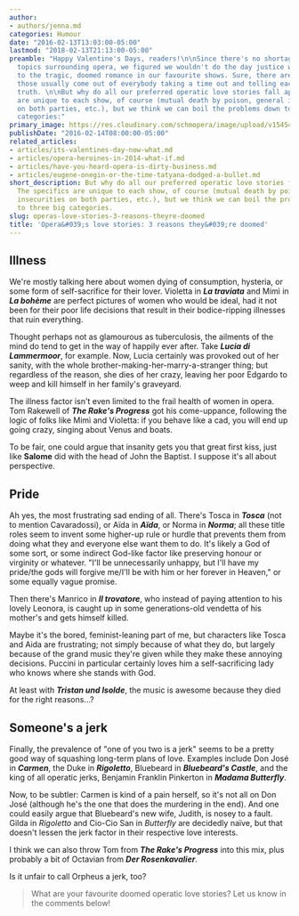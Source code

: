 ```yaml
---
author:
- authors/jenna.md
categories: Humour
date: "2016-02-13T13:03:00-05:00"
lastmod: "2018-02-13T21:13:00-05:00"
preamble: "Happy Valentine's Days, readers!\n\nSince there's no shortage of love-related
  topics surrounding opera, we figured we wouldn't do the day justice without a shout-out
  to the tragic, doomed romance in our favourite shows. Sure, there are happy endings;
  those usually come out of everybody taking a time out and telling each other the
  truth. \n\nBut why do all our preferred operatic love stories fall apart? The specifics
  are unique to each show, of course (mutual death by poison, general insecurities
  on both parties, etc.), but we think we can boil the problems down to three big
  categories:"
primary_image: https://res.cloudinary.com/schmopera/image/upload/v1545409169/media/webhook-uploads/1518574415106/broken-heart.jpg.jpg
publishDate: "2016-02-14T08:00:00-05:00"
related_articles:
- articles/its-valentines-day-now-what.md
- articles/opera-heroines-in-2014-what-if.md
- articles/have-you-heard-opera-is-dirty-business.md
- articles/eugene-onegin-or-the-time-tatyana-dodged-a-bullet.md
short_description: But why do all our preferred operatic love stories fall apart?
  The specifics are unique to each show, of course (mutual death by poison, general
  insecurities on both parties, etc.), but we think we can boil the problems down
  to three big categories.
slug: operas-love-stories-3-reasons-theyre-doomed
title: 'Opera&#039;s love stories: 3 reasons they&#039;re doomed'
---
```


## Illness

We're mostly talking here about women dying of consumption, hysteria, or some form of self-sacrifice for their lover. Violetta in ***La traviata*** and Mimì in ***La bohème*** are perfect pictures of women who would be ideal, had it not been for their poor life decisions that result in their bodice-ripping illnesses that ruin everything. 

Thought perhaps not as glamourous as tuberculosis, the ailments of the mind do tend to get in the way of happily ever after. Take ***Lucia di Lammermoor***, for example. Now, Lucia certainly was provoked out of her sanity, with the whole brother-making-her-marry-a-stranger thing; but regardless of the reason, she dies of her crazy, leaving her poor Edgardo to weep and kill himself in her family's graveyard.

The illness factor isn't even limited to the frail health of women in opera. Tom Rakewell of ***The Rake's Progress*** got his come-uppance, following the logic of folks like Mimì and Violetta: if you behave like a cad, you will end up going crazy, singing about Venus and boats.

To be fair, one could argue that insanity gets you that great first kiss, just like **Salome** did with the head of John the Baptist. I suppose it's all about perspective.

## Pride

Ah yes, the most frustrating sad ending of all. There's Tosca in ***Tosca*** (not to mention Cavaradossi), or Aïda in ***Aïda***, or Norma in ***Norma***; all these title roles seem to invent some higher-up rule or hurdle that prevents them from doing what they and everyone else want them to do. It's likely a God of some sort, or some indirect God-like factor like preserving honour or virginity or whatever. "I'll be unnecessarily unhappy, but I'll have my pride/the gods will forgive me/I'll be with him or her forever in Heaven," or some equally vague promise.

Then there's Manrico in ***Il trovatore***, who instead of paying attention to his lovely Leonora, is caught up in some generations-old vendetta of his mother's and gets himself killed. 

Maybe it's the bored, feminist-leaning part of me, but characters like Tosca and Aida are frustrating; not simply because of what they do, but largely because of the grand music they're given while they make these annoying decisions. Puccini in particular certainly loves him a self-sacrificing lady who knows where she stands with God.

At least with ***Tristan und Isolde***, the music is awesome because they died for the right reasons...?

## Someone's a jerk

Finally, the prevalence of "one of you two is a jerk" seems to be a pretty good way of squashing long-term plans of love. Examples include Don José in ***Carmen***, the Duke in ***Rigoletto***, Bluebeard in ***Bluebeard's Castle***, and the king of all operatic jerks, Benjamin Franklin Pinkerton in ***Madama Butterfly***. 

Now, to be subtler: Carmen is kind of a pain herself, so it's not all on Don José (although he's the one that does the murdering in the end). And one could easily argue that Bluebeard's new wife, Judith, is nosey to a fault. Gilda in *Rigoletto* and Cio-Cio San in *Butterfly* are decidedly naïve, but that doesn't lessen the jerk factor in their respective love interests.

I think we can also throw Tom from ***The Rake's Progress*** into this mix, plus probably a bit of Octavian from ***Der Rosenkavalier***. 

Is it unfair to call Orpheus a jerk, too?

>What are your favourite doomed operatic love stories? Let us know in the comments below!
